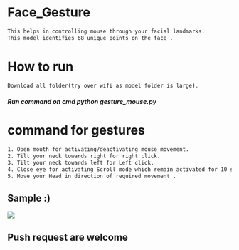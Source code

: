 # Face_Gesture
                             
```bash      
This helps in controlling mouse through your facial landmarks. 
This model identifies 68 unique points on the face .       
```           
# How to run     
```bash        
Download all folder(try over wifi as model folder is large). 
``` 
##### Run command on cmd  python gesture_mouse.py  
   
   
# command for gestures
```bash
1. Open mouth for activating/deactivating mouse movement.
2. Tilt your neck towards right for right click.
3. Tilt your neck towards left for Left click.
4. Close eye for activating Scroll mode which remain activated for 10 seconds.
5. Move your Head in direction of required movement .
```

## Sample :)
<img src="Sample/example.gif">   

## Push request are welcome 
       
  
 

